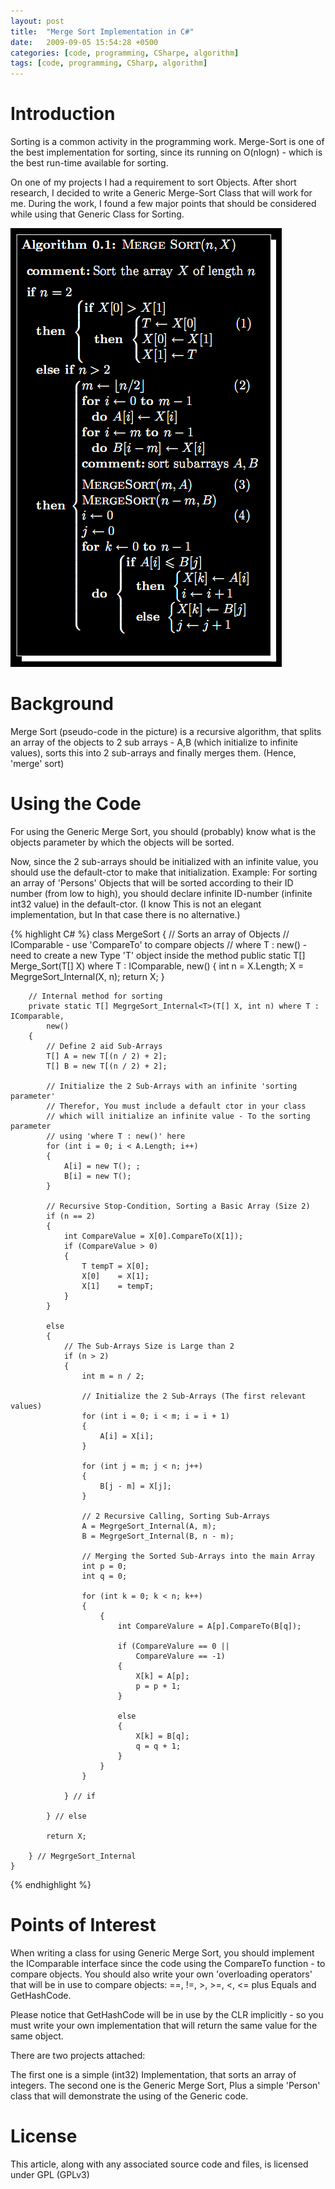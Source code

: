 ```yaml
---
layout: post
title:  "Merge Sort Implementation in C#"
date:   2009-09-05 15:54:28 +0500
categories: [code, programming, CSharpe, algorithm]
tags: [code, programming, CSharp, algorithm]
---
```

# Introduction
Sorting is a common activity in the programming work. Merge-Sort is one of the best implementation for sorting, since its running on O(nlogn) - which is the best run-time available for sorting.

On one of my projects I had a requirement to sort Objects. After short research, I decided to write a Generic Merge-Sort Class that will work for me. During the work, I found a few major points that should be considered while using that Generic Class for Sorting.

<img class="img-fluid" src="/assets/img/posts/MergeSort.png"/>

# Background
Merge Sort (pseudo-code in the picture) is a recursive algorithm, that splits an array of the objects to 2 sub arrays - A,B (which initialize to infinite values), sorts this into 2 sub-arrays and finally merges them. (Hence, 'merge' sort)

# Using the Code
For using the Generic Merge Sort, you should (probably) know what is the objects parameter by which the objects will be sorted.

Now, since the 2 sub-arrays should be initialized with an infinite value, you should use the default-ctor to make that initialization. Example: For sorting an array of 'Persons' Objects that will be sorted according to their ID number (from low to high), you should declare infinite ID-number (infinite int32 value) in the default-ctor. (I know This is not an elegant implementation, but In that case there is no alternative.)

{% highlight C# %}
class MergeSort
    {
        // Sorts an array of Objects
        // IComparable - use 'CompareTo' to compare objects
        // where T : new() - need to create a new Type 'T' object inside the method
        public static T[] Merge_Sort<T>(T[] X) where T : IComparable, new()
        {
            int n = X.Length;
            X = MegrgeSort_Internal(X, n);
            return X;
        }

        // Internal method for sorting
        private static T[] MegrgeSort_Internal<T>(T[] X, int n) where T : IComparable,
            new() 
        {
            // Define 2 aid Sub-Arrays
            T[] A = new T[(n / 2) + 2];
            T[] B = new T[(n / 2) + 2];

            // Initialize the 2 Sub-Arrays with an infinite 'sorting parameter'
            // Therefor, You must include a default ctor in your class
            // which will initialize an infinite value - To the sorting parameter
            // using 'where T : new()' here
            for (int i = 0; i < A.Length; i++)
            {
                A[i] = new T(); ;
                B[i] = new T();
            }

            // Recursive Stop-Condition, Sorting a Basic Array (Size 2)
            if (n == 2)
            {
                int CompareValue = X[0].CompareTo(X[1]);
                if (CompareValue > 0)
                {
                    T tempT = X[0];
                    X[0]    = X[1];
                    X[1]    = tempT;
                }
            }

            else
            {
                // The Sub-Arrays Size is Large than 2
                if (n > 2)
                {
                    int m = n / 2;

                    // Initialize the 2 Sub-Arrays (The first relevant values)
                    for (int i = 0; i < m; i = i + 1)
                    {
                        A[i] = X[i];
                    }

                    for (int j = m; j < n; j++)
                    {
                        B[j - m] = X[j];
                    }

                    // 2 Recursive Calling, Sorting Sub-Arrays
                    A = MegrgeSort_Internal(A, m);
                    B = MegrgeSort_Internal(B, n - m);

                    // Merging the Sorted Sub-Arrays into the main Array
                    int p = 0;
                    int q = 0;

                    for (int k = 0; k < n; k++)
                    {
                        {
                            int CompareValure = A[p].CompareTo(B[q]);

                            if (CompareValure == 0 ||
                                CompareValure == -1)
                            {
                                X[k] = A[p];
                                p = p + 1;
                            }

                            else
                            {
                                X[k] = B[q];
                                q = q + 1;
                            }
                        }
                    }

                } // if

            } // else

            return X;

        } // MegrgeSort_Internal
    }
{% endhighlight %}

# Points of Interest
When writing a class for using Generic Merge Sort, you should implement the IComparable interface since the code using the CompareTo function - to compare objects. You should also write your own 'overloading operators' that will be in use to compare objects: ==, !=, >, >=, <, <= plus Equals and GetHashCode.

Please notice that GetHashCode will be in use by the CLR implicitly - so you must write your own implementation that will return the same value for the same object.

There are two projects attached:

The first one is a simple (int32) Implementation, that sorts an array of integers. The second one is the Generic Merge Sort, Plus a simple 'Person' class that will demonstrate the using of the Generic code.

# License
This article, along with any associated source code and files, is licensed under GPL (GPLv3)
